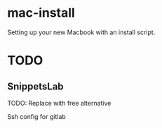 # mac-install
Setting up your new Macbook with an install script.

# TODO

## SnippetsLab 
TODO: Replace with free alternative

Ssh config for gitlab
